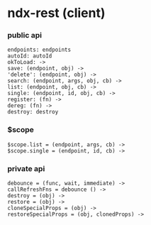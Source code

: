 # ndx-rest (client)

### public api

    endpoints: endpoints
    autoId: autoId
    okToLoad: ->
    save: (endpoint, obj) ->
    'delete': (endpoint, obj) ->
    search: (endpoint, args, obj, cb) ->
    list: (endpoint, obj, cb) ->
    single: (endpoint, id, obj, cb) ->
    register: (fn) ->
    dereg: (fn) ->
    destroy: destroy

### $scope

    $scope.list = (endpoint, args, cb) ->
    $scope.single = (endpoint, id, cb) ->

### private api

    debounce = (func, wait, immediate) ->
    callRefreshFns = debounce () ->
    destroy = (obj) ->
    restore = (obj) ->
    cloneSpecialProps = (obj) ->     
    restoreSpecialProps = (obj, clonedProps) ->


  